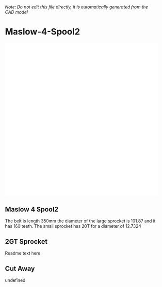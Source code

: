 ###### Note: Do not edit this file directly, it is automatically generated from the CAD model

# Maslow-4-Spool2

![](/project.svg)

## Maslow 4 Spool2


The belt is length 350mm the diameter of the large sprocket is 101.87 and it has 160 teeth. The small sprocket has 20T for a diameter of 12.7324


## 2GT Sprocket


Readme text here


## Cut Away


undefined


